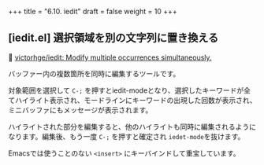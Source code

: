 +++
title = "6.10. iedit"
draft = false
weight = 10
+++
## [iedit.el] 選択領域を別の文字列に置き換える
🔗 [victorhge/iedit: Modify multiple occurrences simultaneously.](https://github.com/victorhge/iedit) 

バッファー内の複数箇所を同時に編集するツールです。

対象範囲を選択して `C-;` を押すとiedit-modeとなり、選択したキーワードが全てハイライト表示され、モードラインにキーワードの出現した回数が表示され、ミニバッファにもメッセージが表示されます。

ハイライトされた部分を編集すると、他のハイライトも同時に編集されるようになります。編集後、もう一度 `C-;` を押すと確定され `iedet-mode`を抜けます。

Emacsでは使うことのない `<insert>` にキーバインドして重宝しています。
